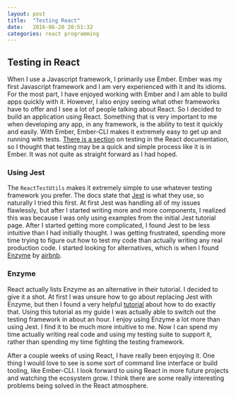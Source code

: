 ```yaml
---
layout: post
title:  "Testing React"
date:   2016-06-20 20:51:32
categories: react programming
---
```


## Testing in React

When I use a Javascript framework, I primarily use Ember. Ember was my first Javascript framework and I am very experienced with it and its idioms. For the most part, I have enjoyed
working with Ember and I am able to build apps quickly with it. However, I also enjoy seeing what other frameworks have to offer and I see a lot of people talking about React. So I
decided to build an application using React. Something that is very important to me when developing any app, in any framework, is the ability to test it quickly and easily. With Ember,
Ember-CLI makes it extremely easy to get up and running with tests. [There is a section](https://facebook.github.io/react/docs/test-utils.html) on testing in the React documentation, so I thought that testing may be a quick and simple
process like it is in Ember. It was not quite as straight forward as I had hoped.

### Using Jest

The `ReactTestUtils` makes it extremely simple to use whatever testing framework you prefer. The docs state that [Jest](https://facebook.github.io/jest/) is what they use, so naturally I tried this first.
At first Jest was handling all of my issues flawlessly, but after I started writing more and more components, I realized this was because I was only using examples from the initial
Jest tutorial page. After I started getting more complicated, I found Jest to be less intuitive than I had initially thought. I was getting frustrated, spending more time trying
to figure out how to test my code than actually writing any real production code. I started looking for alternatives, which is when I found [Enzyme](http://airbnb.io/enzyme/) by [airbnb](https://www.airbnb.com/).

### Enzyme

React actually lists Enzyme as an alternative in their tutorial. I decided to give it a shot. At first I was unsure how to go about replacing Jest with Enzyme, but then I found
a very helpful [tutorial](https://semaphoreci.com/community/tutorials/testing-react-components-with-enzyme-and-mocha) about how to do exactly that. Using this tutorial as my guide I was actually able
to switch out the testing framework in about an hour. I enjoy using Enzyme a lot more than using Jest. I find it to be much more intuitive to me. Now I can spend my time actually writing
real code and using my testing suite to support it, rather than spending my time fighting the testing framework.

After a couple weeks of using React, I have really been enjoying it. One thing I would love to see is some sort of command line interface or build tooling, like Ember-CLI.
I look forward to using React in more future projects and watching the ecosystem grow. I think there are some really interesting problems being solved in the React atmosphere.

